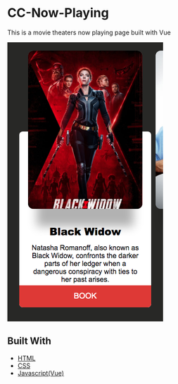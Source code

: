 # CC-Now-Playing
This is a movie theaters now playing page built with Vue

![Image description](/img/project_thumbnail.png)

## Built With

* [HTML](https://developer.mozilla.org/en-US/docs/Web/HTML)
* [CSS](https://developer.mozilla.org/en-US/docs/Web/CSS)
* [Javascript(Vue)](https://vuejs.org/)
